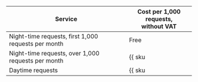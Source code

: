 | Service | Cost per 1,000 requests,<br/>without VAT |
|---------|-----------------------------------------|
| Night-time requests, first 1,000 requests per month | Free |
| Night-time requests, over 1,000 requests per month | {{ sku|USD|searchapi.requests.night.v1|string }} |
| Daytime requests | {{ sku|USD|searchapi.requests.day.v1|string }} |